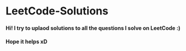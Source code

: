 # LeetCode-Solutions

#### Hi! I try to uplaod solutions to all the questions I solve on LeetCode :)
#### Hope it helps xD
